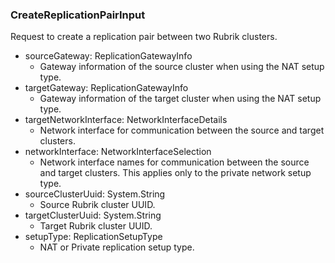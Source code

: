 ### CreateReplicationPairInput
Request to create a replication pair between two Rubrik clusters.

- sourceGateway: ReplicationGatewayInfo
  - Gateway information of the source cluster when using the NAT setup type.
- targetGateway: ReplicationGatewayInfo
  - Gateway information of the target cluster when using the NAT setup type.
- targetNetworkInterface: NetworkInterfaceDetails
  - Network interface for communication between the source and target clusters.
- networkInterface: NetworkInterfaceSelection
  - Network interface names for communication between the source and target clusters. This applies only to the private network setup type.
- sourceClusterUuid: System.String
  - Source Rubrik cluster UUID.
- targetClusterUuid: System.String
  - Target Rubrik cluster UUID.
- setupType: ReplicationSetupType
  - NAT or Private replication setup type.
